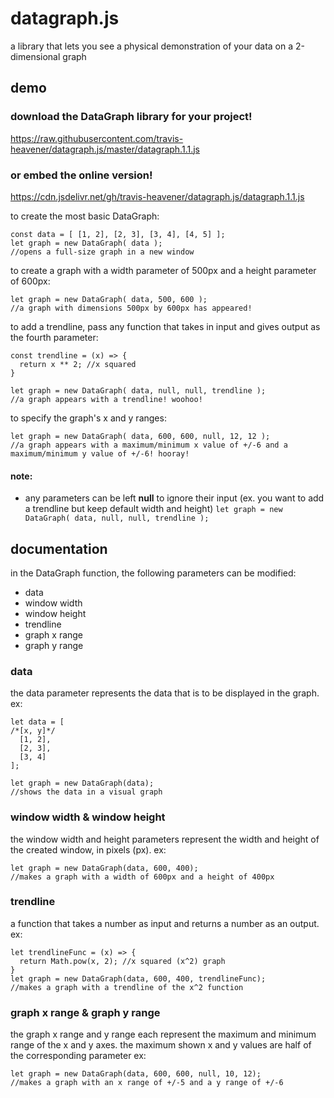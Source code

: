 # datagraph.js

a library that lets you see a physical demonstration of your data on a 2-dimensional graph

## demo

### download the DataGraph library for your project!

https://raw.githubusercontent.com/travis-heavener/datagraph.js/master/datagraph.1.1.js

### or embed the online version!

https://cdn.jsdelivr.net/gh/travis-heavener/datagraph.js/datagraph.1.1.js

to create the most basic DataGraph:

```
const data = [ [1, 2], [2, 3], [3, 4], [4, 5] ];
let graph = new DataGraph( data );
//opens a full-size graph in a new window
```

to create a graph with a width parameter of 500px and a height parameter of 600px:

```
let graph = new DataGraph( data, 500, 600 );
//a graph with dimensions 500px by 600px has appeared!
```

to add a trendline, pass any function that takes in input and gives output as the fourth parameter:

```
const trendline = (x) => {
  return x ** 2; //x squared
}

let graph = new DataGraph( data, null, null, trendline );
//a graph appears with a trendline! woohoo!
```

to specify the graph's x and y ranges:

```
let graph = new DataGraph( data, 600, 600, null, 12, 12 );
//a graph appears with a maximum/minimum x value of +/-6 and a maximum/minimum y value of +/-6! hooray!
```

#### **note:**

- any parameters can be left **null** to ignore their input (ex. you want to add a trendline but keep default width and height)
`let graph = new DataGraph( data, null, null, trendline );`

## documentation

in the DataGraph function, the following parameters can be modified:

- data
- window width
- window height
- trendline
- graph x range
- graph y range

### data

the data parameter represents the data that is to be displayed in the graph. ex:
```
let data = [
/*[x, y]*/
  [1, 2],
  [2, 3],
  [3, 4]
];

let graph = new DataGraph(data);
//shows the data in a visual graph
```

### window width & window height

the window width and height parameters represent the width and height of the created window, in pixels (px). ex:
```
let graph = new DataGraph(data, 600, 400);
//makes a graph with a width of 600px and a height of 400px
```

### trendline

a function that takes a number as input and returns a number as an output. ex:
```
let trendlineFunc = (x) => {
  return Math.pow(x, 2); //x squared (x^2) graph
}
let graph = new DataGraph(data, 600, 400, trendlineFunc);
//makes a graph with a trendline of the x^2 function
```

### graph x range & graph y range

the graph x range and y range each represent the maximum and minimum range of the x and y axes.
the maximum shown x and y values are half of the corresponding parameter ex:
```
let graph = new DataGraph(data, 600, 600, null, 10, 12);
//makes a graph with an x range of +/-5 and a y range of +/-6
```

